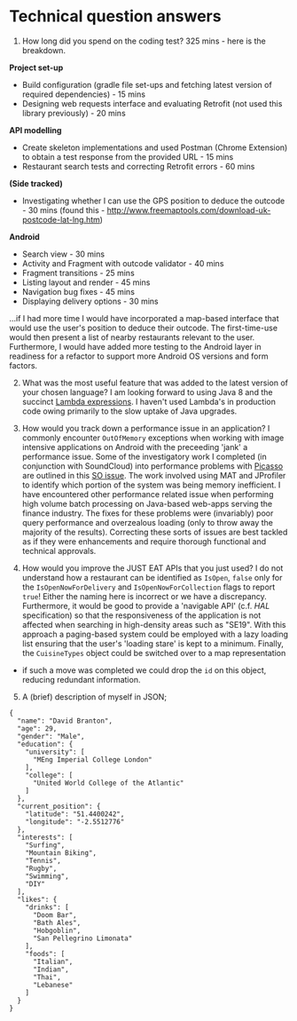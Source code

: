 Technical question answers
==========================

1) How long did you spend on the coding test? 325 mins - here is the breakdown.

**Project set-up**

* Build configuration (gradle file set-ups and fetching latest version of required dependencies) - 15 mins
* Designing web requests interface and evaluating Retrofit (not used this library previously) - 20 mins

**API modelling**

* Create skeleton implementations and used Postman (Chrome Extension) to obtain a test response from
the provided URL - 15 mins
* Restaurant search tests and correcting Retrofit errors - 60 mins

**(Side tracked)**

* Investigating whether I can use the GPS position to deduce the outcode - 30 mins
(found this - http://www.freemaptools.com/download-uk-postcode-lat-lng.htm)

**Android**

* Search view - 30 mins
* Activity and Fragment with outcode validator - 40 mins
* Fragment transitions - 25 mins
* Listing layout and render - 45 mins
* Navigation bug fixes - 45 mins
* Displaying delivery options - 30 mins

...if I had more time I would have incorporated a map-based interface that would use the user's
position to deduce their outcode. The first-time-use would then present a list of nearby restaurants
relevant to the user. Furthermore, I would have added more testing to the Android layer in readiness
for a refactor to support more Android OS versions and form factors.

2) What was the most useful feature that was added to the latest version of your chosen language?
I am looking forward to using Java 8 and the succinct
[Lambda expressions](http://www.oracle.com/webfolder/technetwork/tutorials/obe/java/Lambda-QuickStart/index.html).
I haven't used Lambda's in production code owing primarily to the slow uptake of Java upgrades.

3) How would you track down a performance issue in an application? I commonly encounter ````OutOfMemory````
exceptions when working with image intensive applications on Android with the preceeding 'jank' a performance issue.
Some of the investigatory work I completed (in conjunction with SoundCloud) into performance problems
with [Picasso](http://square.github.io/picasso/) are outlined in this
[SO issue](http://stackoverflow.com/questions/19687026/android-memory-management-screen-density-requested-image-sizes-and-available-h).
The work involved using MAT and JProfiler to identify which portion of the system was being memory
inefficient. I have encountered other performance related issue when performing high volume batch
processing on Java-based web-apps serving the finance industry. The fixes for these problems were (invariably) poor query performance
and overzealous loading (only to throw away the majority of the results). Correcting these sorts of
issues are best tackled as if they were enhancements and require thorough functional and technical
approvals.

4) How would you improve the JUST EAT APIs that you just used?
I do not understand how a restaurant can be identified as ````IsOpen````, ````false```` only for the
````IsOpenNowForDelivery```` and ````IsOpenNowForCollection```` flags to report ````true````!
Either the naming here is incorrect or we have a discrepancy. Furthermore, it would be good to provide
a 'navigable API' (c.f. _HAL_ specification) so that the responsiveness of the application is not
affected when searching in high-density areas such as "SE19". With this approach a paging-based
system could be employed with a lazy loading list ensuring that the user's 'loading stare' is kept
to a minimum. Finally, the ````CuisineTypes```` object could be switched over to a map representation
 - if such a move was completed we could drop the ````id```` on this object, reducing redundant information.

 5) A (brief) description of myself in JSON;

 ```
 {
   "name": "David Branton",
   "age": 29,
   "gender": "Male",
   "education": {
     "university": [
       "MEng Imperial College London"
     ],
     "college": [
       "United World College of the Atlantic"
     ]
   },
   "current_position": {
     "latitude": "51.4400242",
     "longitude": "-2.5512776"
   },
   "interests": [
     "Surfing",
     "Mountain Biking",
     "Tennis",
     "Rugby",
     "Swimming",
     "DIY"
   ],
   "likes": {
     "drinks": [
       "Doom Bar",
       "Bath Ales",
       "Hobgoblin",
       "San Pellegrino Limonata"
     ],
     "foods": [
       "Italian",
       "Indian",
       "Thai",
       "Lebanese"
     ]
   }
 }
 ```